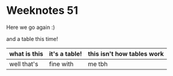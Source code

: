 # Weeknotes 51

Here we go again :)

and a table this time!


 what is this | it's a table!  | this isn't how tables work
---|---|---
well that's  |  fine with  | me tbh